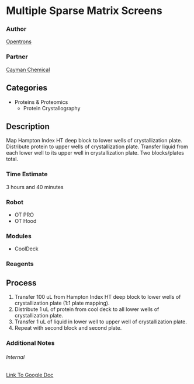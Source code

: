 # Multiple Sparse Matrix Screens

### Author
[Opentrons](url)

### Partner
[Cayman Chemical](https://www.caymanchem.com/Home)

## Categories
* Proteins & Proteomics
	* Protein Crystallography

## Description
Map Hampton Index HT deep block to lower wells of crystallization plate.  Distribute protein to upper wells of crystallization plate. Transfer liquid from each lower well to its upper well in crystallization plate.  Two blocks/plates total.

### Time Estimate
3 hours and 40 minutes

### Robot
* OT PRO
* OT Hood

### Modules
* CoolDeck

### Reagents

## Process
1. Transfer 100 uL from Hampton Index HT deep block to lower wells of crystallization plate (1:1 plate mapping).
2. Distribute 1 uL of protein from cool deck to all lower wells of crystallization plate.
3. Transfer 1 uL of liquid in lower well to upper well of crystallization plate.
4. Repeat with second block and second plate.

### Additional Notes

###### Internal
[Link To Google Doc](https://docs.google.com/document/d/1WGj4d8c-9BW3vRmw6dpqWYS4Q06Uj2jqbDSgz4xrUH0/edit)
